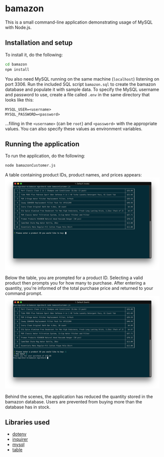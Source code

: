 # bamazon

This is a small command-line application demonstrating usage of MySQL with
Node.js.

## Installation and setup

To install it, do the following:

```bash
cd bamazon
npm install
```

You also need MySQL running on the same machine (`localhost`) listening on
port 3306. Run the included SQL script `bamazon.sql` to create the bamazon
database and populate it with sample data. To specify the MySQL username and
password to use, create a file called `.env` in the same directory that
looks like this:

```
MYSQL_USER=<username>
MYSQL_PASSWORD=<password>
```

...filling in the `<username>` (can be `root`) and `<password>` with the
appropriate values. You can also specify these values as environment
variables.

## Running the application

To run the application, do the following:

```bash
node bamazonCustomer.js
```

A table containing product IDs, product names, and prices appears:
![product table screenshot](assets/images/product_table.png)

Below the table, you are prompted for a product ID. Selecting a valid product
then prompts you for how many to purchase. After entering a quantity, you're
informed of the total purchase price and returned to your command prompt.
![buying product screenshot](assets/images/buy_product.png)

Behind the scenes, the application has reduced the quantity stored in the
bamazon database. Users are prevented from buying more than the database
has in stock.

## Libraries used

* [dotenv](https://www.npmjs.com/package/dotenv)
* [inquirer](https://www.npmjs.com/package/inquirer)
* [mysql](https://www.npmjs.com/package/mysql)
* [table](https://www.npmjs.com/package/table)
